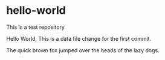 # hello-world
This is a test repository


Hello World,
This is a data file change for the first commit.

The quick brown fox jumped over the heads of the lazy dogs.
